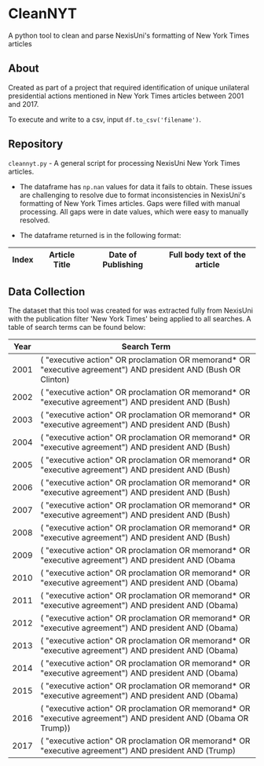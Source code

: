 # CleanNYT
A python tool to clean and parse NexisUni's formatting of New York Times articles

## About

Created as part of a project that required identification of unique unilateral presidential actions mentioned in New York Times articles between 2001 and 2017.

To execute and write to a csv, input `df.to_csv('filename')`.

## Repository
`cleannyt.py` - A general script for processing NexisUni New York Times articles.

* The dataframe has `np.nan` values for data it fails to obtain.  These issues are challenging to resolve due to format inconsistencies in NexisUni's formatting of New York Times articles.  Gaps were filled with manual processing. All gaps were in date values, which were easy to manually resolved.

* The dataframe returned is in the following format:

| Index | Article Title | Date of Publishing | Full body text of the article |
|-------|---------------|--------------------|-------------------------------|


## Data Collection
The dataset that this tool was created for was extracted fully from NexisUni with the publication filter 'New York Times' being applied to all searches.  A table of search terms can be found below:

| **Year** | **Search Term**                                                                                                                 |
|----------|---------------------------------------------------------------------------------------------------------------------------------|
| 2001     | ( "executive action" OR proclamation OR memorand* OR "executive agreement") AND president AND (Bush OR Clinton)                 |
| 2002     | ( "executive action" OR proclamation OR memorand* OR "executive agreement") AND president AND (Bush)                            |
| 2003     | ( "executive action" OR proclamation OR memorand* OR "executive agreement") AND president AND (Bush)                            |
| 2004     | ( "executive action" OR proclamation OR memorand* OR "executive agreement") AND president AND (Bush)                            |
| 2005     | ( "executive action" OR proclamation OR memorand* OR "executive agreement") AND president AND (Bush)                            |
| 2006     | ( "executive action" OR proclamation OR memorand* OR "executive agreement") AND president AND (Bush)            |
| 2007     | ( "executive action" OR proclamation OR memorand* OR "executive agreement") AND president AND (Bush)          |
| 2008     | ( "executive action" OR proclamation OR memorand* OR "executive agreement") AND president AND (Bush)       |
| 2009     | ( "executive action" OR proclamation OR memorand* OR "executive agreement") AND president AND (Obama  |
| 2010     | ( "executive action" OR proclamation OR memorand* OR "executive agreement") AND president AND (Obama)     |
| 2011     | ( "executive action" OR proclamation OR memorand* OR "executive agreement") AND president AND (Obama)    |
| 2012     | ( "executive action" OR proclamation OR memorand* OR "executive agreement") AND president AND (Obama)        |
| 2013     | ( "executive action" OR proclamation OR memorand* OR "executive agreement") AND president AND (Obama)          |
| 2014     | ( "executive action" OR proclamation OR memorand* OR "executive agreement") AND president AND (Obama)                  |
| 2015     | ( "executive action" OR proclamation OR memorand* OR "executive agreement") AND president AND (Obama)        |
| 2016     | ( "executive action" OR proclamation OR memorand* OR "executive agreement") AND president AND (Obama OR Trump)) |
| 2017     | ( "executive action" OR proclamation OR memorand* OR "executive agreement") AND president AND (Trump)      |




